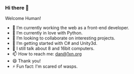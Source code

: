 ### Hi there 👋

Welcome Human!

- 🔭 I’m currently working the web as a front-end developer.
- 🌱 I’m currently in love with Python.
- 👯 I’m looking to collaborate on interesting projects.
- 🤔 I’m getting started with C# and Unity3d.
- 💬 I still talk about 8 and 16bit computers.
- 📫 How to reach me: dan@1xn.org
- 😄 Thank you!
- ⚡ Fun fact: I'm scared of wasps.

<!--
**1xn/1xn** is a ✨ _special_ ✨ repository because its `README.md` (this file) appears on your GitHub profile.


-->
